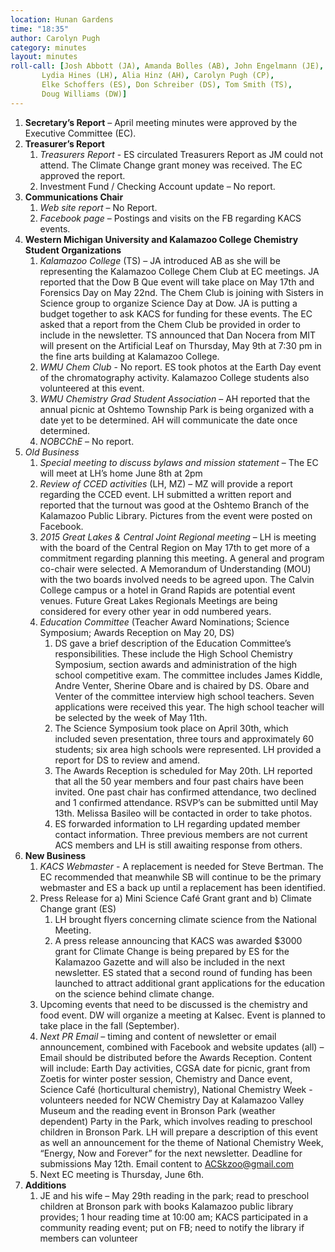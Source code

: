 ```yaml
---
location: Hunan Gardens
time: "18:35"
author: Carolyn Pugh
category: minutes
layout: minutes
roll-call: [Josh Abbott (JA), Amanda Bolles (AB), John Engelmann (JE),
	   Lydia Hines (LH), Alia Hinz (AH), Carolyn Pugh (CP),
	   Elke Schoffers (ES), Don Schreiber (DS), Tom Smith (TS),
	   Doug Williams (DW)]
---
```


1. **Secretary’s Report** – April meeting minutes were approved by the Executive Committee (EC).
2. **Treasurer’s Report**
   1. *Treasurers Report* - ES circulated Treasurers Report as JM could not attend.  The Climate Change grant money was received.  The EC approved the report.
   2. Investment Fund / Checking Account update – No report.
3. **Communications Chair**
   1. *Web site report* – No Report.
   2. *Facebook page* – Postings and visits on the FB regarding KACS events.
4. **Western Michigan University and Kalamazoo College Chemistry Student Organizations**
   1. *Kalamazoo College* (TS) – JA introduced AB as she will be representing the Kalamazoo College Chem Club at EC meetings.  JA reported that the Dow B Que event will take place on May 17th and Forensics Day on May 22nd.  The Chem Club is joining with Sisters in Science group to organize Science Day at Dow.  JA is putting a budget together to ask KACS for funding for these events.  The EC asked that a report from the Chem Club be provided in order to include in the newsletter. TS announced that Dan Nocera from MIT will present on the Artificial Leaf on Thursday, May 9th at 7:30 pm in the fine arts building at Kalamazoo College.
   2. *WMU Chem Club* - No report. ES took photos at the Earth Day event of the chromatography activity.  Kalamazoo College students also volunteered at this event.
   3. *WMU Chemistry Grad Student Association* – AH reported that the annual picnic at Oshtemo Township Park is being organized with a date yet to be determined. AH will communicate the date once determined.
   4. *NOBCChE* – No report.
5. *Old Business*
   1. *Special meeting to discuss bylaws and mission statement* – The EC will meet at LH’s home June 8th at 2pm
   2. *Review of CCED activities* (LH, MZ) – MZ will provide a report regarding the CCED event.  LH submitted a written report and reported that the turnout was good at the Oshtemo Branch of the Kalamazoo Public Library. Pictures from the event were posted on Facebook.
   3. *2015 Great Lakes & Central Joint Regional meeting* – LH is meeting with the board of the Central Region on May 17th to get more of a commitment regarding planning this meeting.  A general and program co-chair were selected.  A Memorandum of Understanding (MOU) with the two boards involved needs to be agreed upon. The Calvin College campus or a hotel in Grand Rapids are potential event venues.  Future Great Lakes Regionals Meetings are being considered for every other year in odd numbered years.
   4. *Education Committee* (Teacher Award Nominations; Science Symposium; Awards Reception on May 20, DS)
      1. DS gave a brief description of the Education Committee’s responsibilities.  These include the High School Chemistry Symposium, section awards and administration of the high school competitive exam.  The committee includes James Kiddle, Andre Venter, Sherine Obare and is chaired by DS. Obare and Venter of the committee interview high school teachers. Seven applications were received this year. The high school teacher will be selected by the week of May 11th.
      2. The Science Symposium took place on April 30th, which included seven presentation, three tours and approximately 60 students; six area high schools were represented.  LH provided a report for DS to review and amend.
      3. The Awards Reception is scheduled for May 20th. LH reported that all the 50 year members and four past chairs have been invited. One past chair has confirmed attendance, two declined and 1 confirmed attendance. RSVP’s can be submitted until May 13th. Melissa Basileo will be contacted in order to take photos.
      4. ES forwarded information to LH regarding updated member contact information. Three previous members are not current ACS members and LH is still awaiting response from others.
6. **New Business**
   1. *KACS Webmaster* - A replacement is needed for Steve Bertman. The EC recommended that meanwhile SB will continue to be the primary webmaster and ES a back up until a replacement has been identified.
   2. Press Release for a) Mini Science Café Grant grant and b) Climate Change grant (ES)
      1. LH brought flyers concerning climate science from the National Meeting.
      2. A press release announcing that KACS was awarded $3000 grant for Climate Change is being prepared by ES for the Kalamazoo Gazette and will also be included in the next newsletter.  ES stated that a second round of funding has been launched to attract additional grant applications for the education on the science behind climate change.
   3. Upcoming events that need to be discussed is the chemistry and food event.  DW will organize a meeting at Kalsec.  Event is planned to take place in the fall (September).
   4. *Next PR Email* – timing and content of newsletter or email announcement, combined with Facebook and website updates (all) – Email should be distributed before the Awards Reception.  Content will include:  Earth Day activities, CGSA date for picnic, grant from Zoetis for winter poster session, Chemistry and Dance event, Science Café (horticultural chemistry), National Chemistry Week - volunteers needed for NCW Chemistry Day at Kalamazoo Valley Museum and the reading event in Bronson Park (weather dependent) Party in the Park, which involves reading to preschool children in Bronson Park.  LH will prepare a description of this event as well an announcement for the theme of National Chemistry Week, “Energy, Now and Forever” for the next newsletter. Deadline for submissions May 12th. Email content to ACSkzoo@gmail.com
   5. Next EC meeting is Thursday, June 6th.
7. **Additions**
   1. JE and his wife – May 29th reading in the park; read to preschool children at Bronson park with books Kalamazoo public library provides; 1 hour reading time at 10:00 am; KACS participated in a community reading event; put on FB; need to notify the library if members can volunteer
